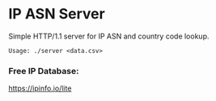 # IP ASN Server

Simple HTTP/1.1 server for IP ASN and country code lookup.

`Usage: ./server <data.csv>`

### Free IP Database:

https://ipinfo.io/lite